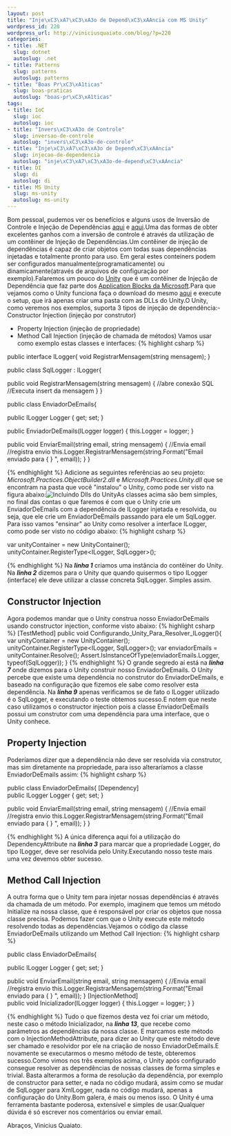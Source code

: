 ```yaml
--- 
layout: post
title: "Inje\xC3\xA7\xC3\xA3o de Depend\xC3\xAAncia com MS Unity"
wordpress_id: 220
wordpress_url: http://viniciusquaiato.com/blog/?p=220
categories: 
- title: .NET
  slug: dotnet
  autoslug: .net
- title: Patterns
  slug: patterns
  autoslug: patterns
- title: "Boas Pr\xC3\xA1ticas"
  slug: boas-praticas
  autoslug: "boas-pr\xC3\xA1ticas"
tags: 
- title: IoC
  slug: ioc
  autoslug: ioc
- title: "Invers\xC3\xA3o de Controle"
  slug: inversao-de-controle
  autoslug: "invers\xC3\xA3o-de-controle"
- title: "Inje\xC3\xA7\xC3\xA3o de Depend\xC3\xAAncia"
  slug: injecao-de-dependencia
  autoslug: "inje\xC3\xA7\xC3\xA3o-de-depend\xC3\xAAncia"
- title: DI
  slug: di
  autoslug: di
- title: MS Unity
  slug: ms-unity
  autoslug: ms-unity
---
```

Bom pessoal, pudemos ver os benefícios e alguns usos de Inversão de Controle e Injeção de Dependências [aqui](http://viniciusquaiato.com/blog/inversao-de-controle-inversion-of-control-ioc/) e [aqui](http://viniciusquaiato.com/blog/injecao-de-dependencia/).Uma das formas de obter excelentes ganhos com a inversão de controle é através da utilização de um contêiner de Injeção de Dependências.Um contêiner de injeção de dependências é capaz de criar objetos com todas suas dependências injetadas e totalmente pronto para uso. Em geral estes conteiners podem ser configurados manualmente(programaticamente) ou dinamicamente(através de arquivos de configuração por exemplo).Falaremos um pouco do [Unity](http://www.codeplex.com/unity/) que é um contêiner de Injeção de Dependência que faz parte dos [Application Blocks da Microsoft](http://msdn.microsoft.com/en-us/practices/default.aspx).Para que vejamos como o Unity funciona faça o download do mesmo [aqui](http://www.microsoft.com/downloads/details.aspx?FamilyId=2C8B79E7-AE56-4F90-822E-A1E43C49D12E&displaylang=en) e execute o setup, que irá apenas criar uma pasta com as DLLs do Unity.O Unity, como veremos nos exemplos, suporta 3 tipos de injeção de dependência:- Constructor Injection (injeção por construtor)
- Property Injection (injeção de propriedade)
- Method Call Injection (injeção de chamada de métodos)
Vamos usar como exemplo estas classes e interfaces:
{% highlight csharp %}

public interface ILogger{
void RegistrarMensagem(string mensagem);
    }


public class SqlLogger : ILogger{    

public void RegistrarMensagem(string mensagem)    {        //abre conexão SQL        //Executa insert da mensagem    }
}


public class EnviadorDeEmails{    

public ILogger Logger { get;
    set;
    }
    
public EnviadorDeEmails(ILogger logger)    {        this.Logger = logger;
    }
    
public void EnviarEmail(string email, string mensagem)    {        //Envia email        //registra envio        this.Logger.RegistrarMensagem(string.Format("Email enviado para {
}
", email));
    }
}

{% endhighlight %}
Adicione as seguintes referências ao seu projeto: _Microsoft.Practices.ObjectBuilder2.dll_ e _Microsoft.Practices.Unity.dll_ que se encontram na pasta que você "instalou" o Unity, como pode ser visto na figura abaixo:![Incluindo Dlls do Unity](http://viniciusquaiato.com/images_posts/Incluindo-Dlls.jpg "Incluindo Dlls do Unity")As classes acima são bem simples, no final das contas o que faremos é com que o Unity crie um EnviadorDeEmails com a dependência de ILogger injetada e resolvida, ou seja, que ele crie um EnviadorDeEmails passando para ele um SqlLogger. Para isso vamos "ensinar" ao Unity como resolver a interface ILogger, como pode ser visto no código abaixo:
{% highlight csharp %}

var unityContainer = new UnityContainer();
    unityContainer.RegisterType<ILogger, SqlLogger>();
    
{% endhighlight %}
Na _**linha 1**_ criamos uma instância do contêiner do Unity. Na _**linha 2**_ dizemos para o Unity que quando quisermos o tipo ILogger (interface) ele deve utilizar a classe concreta SqlLogger. Simples assim.

## Constructor Injection
Agora podemos mandar que o Unity construa nosso EnviadorDeEmails usando constructor injection, conforme visto abaixo:
{% highlight csharp %}
[TestMethod]
public void Configurando_Unity_Para_Resolver_ILogger(){
var unityContainer = new UnityContainer();
    unityContainer.RegisterType<ILogger, SqlLogger>();
var enviadorEmails = unityContainer.Resolve<enviadordeemails>();
    Assert.IsInstanceOfType(enviadorEmails.Logger, typeof(SqlLogger));
    }
</enviadordeemails>
{% endhighlight %}
O grande segredo aí está na _**linha 7**_ onde dizemos para o Unity construir nosso EnviadorDeEmails. O Unity percebe que existe uma dependência no construtor do EnviadorDeEmails, e baseado na configuração que fizemos ele sabe como resolver esta dependência. Na _**linha 9**_ apenas verificamos se de fato o ILogger utilizado é o SqlLogger, e executando o teste obtemos sucesso.E notem que neste caso utilizamos o constructor injection pois a classe EnviadorDeEmails possui um construtor com uma dependência para uma interface, que o Unity conhece.

## Property Injection
Poderíamos dizer que a dependência não deve ser resolvida via construtor, mas sim diretamente na propriedade, para isso alteraríamos a classe EnviadorDeEmails assim:
{% highlight csharp %}

public class EnviadorDeEmails{    [Dependency]    
public ILogger Logger { get;
    set;
    }
    
public void EnviarEmail(string email, string mensagem)    {        //Envia email        //registra envio        this.Logger.RegistrarMensagem(string.Format("Email enviado para {
}
", email));
    }
}

{% endhighlight %}
A única diferença aqui foi a utilização do DependencyAttribute na _**linha 3**_ para marcar que a propriedade Logger, do tipo ILogger, deve ser resolvida pelo Unity.Executando nosso teste mais uma vez devemos obter sucesso.

## Method Call Injection
A outra forma que o Unity tem para injetar nossas dependências é através da chamada de um método. Por exemplo, imaginem que temos um método Initialize na nossa classe, que é responsável por criar os objetos que nossa classe precisa. Podemos fazer com que o Unity execute este método resolvendo todas as dependências.Vejamos o código da classe EnviadorDeEmails utilizando um Method Call Injection:
{% highlight csharp %}

public class EnviadorDeEmails{    

public ILogger Logger { get;
    set;
    }
    
public void EnviarEmail(string email, string mensagem)    {        //Envia email        //registra envio        this.Logger.RegistrarMensagem(string.Format("Email enviado para {
}
", email));
    }
    [InjectionMethod]    
public void Inicializador(ILogger logger)    {        this.Logger = logger;
    }
}

{% endhighlight %}
Tudo o que fizemos desta vez foi criar um método, neste caso o método Inicializador, na _**linha 13**_, que recebe como parâmetros as dependências da nossa classe. E marcamos este método com o InjectionMethodAttribute, para dizer ao Unity que este método deve ser chamado e resolvidor por ele na criação de nosso EnviadorDeEmails.E novamente se executarmos o mesmo método de teste, obteremos sucesso.Como vimos nos três exemplos acima, o Unity após configurado consegue resolver as dependências de nossas classes de forma simples e trivial. Basta alterarmos a forma de resolução da dependência, por exemplo de constructor para setter, e nada no código mudará, assim como se mudar de SqlLogger para XmlLogger, nada no código mudará, apenas a configuração do Unity.Bom galera, é mais ou menos isso. O Unity é uma ferramenta bastante poderosa, extensível e simples de usar.Qualquer dúvida é só escrever nos comentários ou enviar email.

Abraços,
Vinicius Quaiato.
